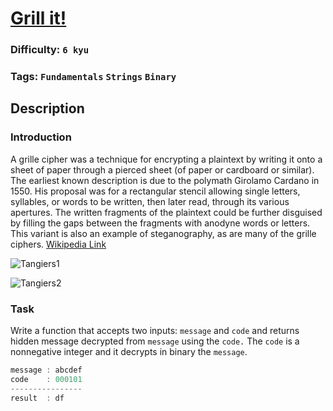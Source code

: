 # [Grill it!](https://www.codewars.com/kata/595b3f0ad26b2d817400002a)

### Difficulty: `6 kyu`

### Tags: `Fundamentals` `Strings` `Binary`

## Description

### Introduction
A grille cipher was a technique for encrypting a plaintext by writing it onto a sheet of paper through a pierced sheet (of paper or cardboard or similar). The earliest known description is due to the polymath Girolamo Cardano in 1550. His proposal was for a rectangular stencil allowing single letters, syllables, or words to be written, then later read, through its various apertures. The written fragments of the plaintext could be further disguised by filling the gaps between the fragments with anodyne words or letters. This variant is also an example of steganography, as are many of the grille ciphers. [Wikipedia Link](https://en.wikipedia.org/wiki/Grille_(cryptography))

![Tangiers1](https://upload.wikimedia.org/wikipedia/commons/8/8a/Tangiers1.png)

![Tangiers2](https://upload.wikimedia.org/wikipedia/commons/b/b9/Tangiers2.png)

### Task
Write a function that accepts two inputs: `message` and `code` and returns hidden message decrypted from `message` using the `code.`
The `code` is a nonnegative integer and it decrypts in binary the `message`.

```js
message : abcdef
code    : 000101
----------------
result  : df
```